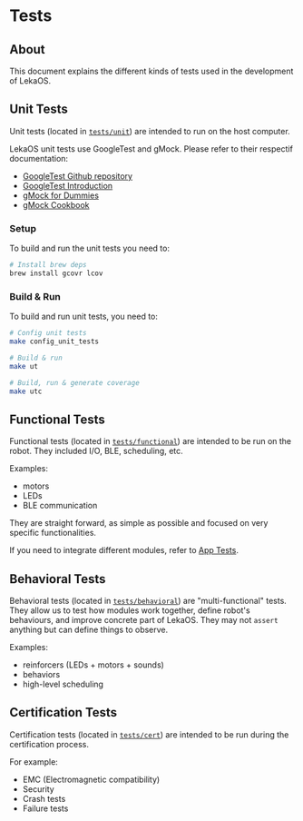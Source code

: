 # Tests

## About

This document explains the different kinds of tests used in the development of LekaOS.

## Unit Tests

Unit tests (located in [`tests/unit`](../../tests/unit)) are intended to run on the host computer.

LekaOS unit tests use GoogleTest and gMock. Please refer to their respectif documentation:

- [GoogleTest Github repository](https://github.com/google/googletest)
- [GoogleTest Introduction](https://google.github.io/googletest/primer.html)
- [gMock for Dummies](https://google.github.io/googletest/gmock_for_dummies.html)
- [gMock Cookbook](https://google.github.io/googletest/gmock_cook_book.html)

### Setup

To build and run the unit tests you need to:

```bash
# Install brew deps
brew install gcovr lcov
```

### Build & Run

To build and run unit tests, you need to:

```bash
# Config unit tests
make config_unit_tests

# Build & run
make ut

# Build, run & generate coverage
make utc
```

## Functional Tests

Functional tests (located in [`tests/functional`](../../tests/functional)) are intended to be run on the robot. They included I/O, BLE, scheduling, etc.

Examples:

- motors
- LEDs
- BLE communication

They are straight forward, as simple as possible and focused on very specific functionalities.

If you need to integrate different modules, refer to [App Tests](../app/README.md).

## Behavioral Tests

Behavioral tests (located in [`tests/behavioral`](../../tests/behavioral)) are "multi-functional" tests. They allow us to test how modules work together, define robot's behaviours, and improve concrete part of LekaOS.
They may not `assert` anything but can define things to observe.

Examples:

- reinforcers (LEDs + motors + sounds)
- behaviors
- high-level scheduling

## Certification Tests

Certification tests (located in [`tests/cert`](../../tests/cert)) are intended to be run during the certification process.

For example:

- EMC (Electromagnetic compatibility)
- Security
- Crash tests
- Failure tests
